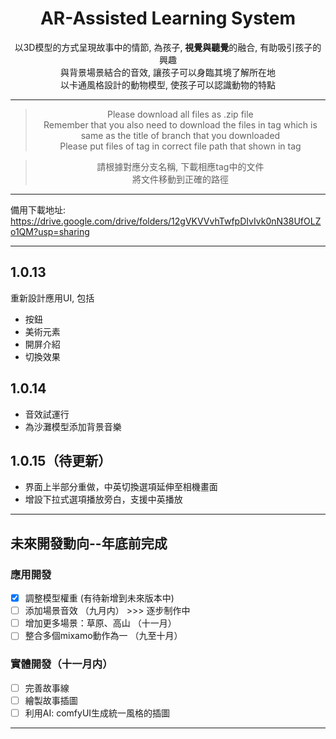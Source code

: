 <div align="center">

  # AR-Assisted Learning System
  
  以3D模型的方式呈現故事中的情節, 為孩子, **視覺與聽覺**的融合, 有助吸引孩子的興趣  
  與背景場景結合的音效, 讓孩子可以身臨其境了解所在地  
  以卡通風格設計的動物模型, 使孩子可以認識動物的特點  
<hr>

> Please download all files as .zip file  
> Remember that you also need to download the files in tag which is same as the title of branch that you downloaded  
> Please put files of tag in correct file path that shown in tag


> 請根據對應分支名稱, 下載相應tag中的文件  
> 將文件移動到正確的路徑

<hr>

</div>

備用下載地址: https://drive.google.com/drive/folders/12gVKVVvhTwfpDIvIvk0nN38UfOLZo1QM?usp=sharing

<hr>

## 1.0.13
重新設計應用UI, 包括
- 按鈕
- 美術元素
- 開屏介紹
- 切換效果
  
## 1.0.14
- 音效試運行   
- 為沙灘模型添加背景音樂

## 1.0.15（待更新）
- 界面上半部分重做，中英切換選項延伸至相機畫面   
- 增設下拉式選項播放旁白，支援中英播放

<hr>

## 未來開發動向--年底前完成

### 應用開發
- [x] 調整模型權重 (有待新增到未來版本中)
- [ ] 添加場景音效 （九月内） >>> 逐步制作中
- [ ] 增加更多場景：草原、高山 （十一月）
- [ ] 整合多個mixamo動作為一 （九至十月）

### 實體開發（十一月内）
- [ ] 完善故事線
- [ ] 繪製故事插圖 
- [ ] 利用AI: comfyUI生成統一風格的插圖

<hr>
